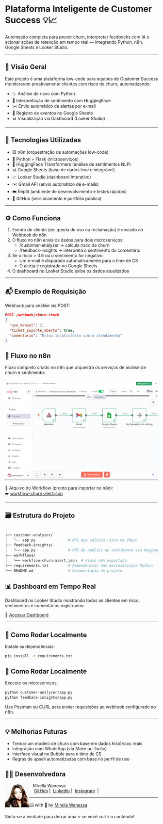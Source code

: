 # Plataforma Inteligente de Customer Success 💡📈

Automação completa para prever churn, interpretar feedbacks com IA e acionar ações de retenção em tempo real — integrando Python, n8n, Google Sheets e Looker Studio.

---

## 🚀 Visão Geral

Este projeto é uma plataforma low-code para equipes de Customer Success monitorarem proativamente clientes com risco de churn, automatizando:

- 📉 Análise de risco com Python
- 💬 Interpretação de sentimento com HuggingFace
- ✉️ Envio automático de alertas por e-mail
- 📄 Registro de eventos no Google Sheets
- 📊 Visualização via Dashboard (Looker Studio)

---

## 🧠 Tecnologias Utilizadas

- 🟨 n8n (orquestração de automações low-code)
- 🐍 Python + Flask (microserviços)
- 🤗 HuggingFace Transformers (análise de sentimentos NLP)
- 📊 Google Sheets (base de dados leve e integrável)
- 📈 Looker Studio (dashboard interativo)
- ✉️ Gmail API (envio automático de e-mails)
- ☁️ Replit (ambiente de desenvolvimento e testes rápidos)
- 🐙 GitHub (versionamento e portfólio público)

---

## ⚙️ Como Funciona

1. Evento de cliente (ex: queda de uso ou reclamação) é enviado ao Webhook do n8n
2. O fluxo no n8n envia os dados para dois microserviços:
   - /customer-analyzer → calcula risco de churn
   - /feedback-insights → interpreta o sentimento do comentário
3. Se o risco > 0.6 ou o sentimento for negativo:
   - Um e-mail é disparado automaticamente para o time de CS
   - O alerta é registrado no Google Sheets
4. O dashboard no Looker Studio exibe os dados atualizados

---

## 📬 Exemplo de Requisição

Webhook para análise via POST:

```json
POST /webhook/churn-check
{
  "uso_mensal": 2,
  "ticket_suporte_aberto": true,
  "comentario": "Estou insatisfeito com o atendimento"
}
```

## 🔁 Fluxo no n8n

Fluxo completo criado no n8n que orquestra os serviços de análise de churn e sentimento:

![Fluxo no n8n](https://github.com/Mirellawanessa/microservi-o-customer-analyzer/blob/main/workflows/Screenshot%202025-05-20%20173822.png)

📄 Arquivo do Workflow (pronto para importar no n8n):  
➡️ [workflow-churn-alert.json](https://github.com/Mirellawanessa/microservi-o-customer-analyzer/blob/main/workflows/workflow-churn-alert.json.json)

---

## 🗃 Estrutura do Projeto

```bash
.
├── customer-analyzer/
│   └── app.py               # API que calcula risco de churn
├── feedback-insights/
│   └── app.py               # API de análise de sentimento via HuggingFace
├── workflows/
│   └── workflow-churn-alert.json  # Fluxo n8n exportado
├── requirements.txt         # Dependências dos microserviços Python
└── README.md                # Documentação do projeto
```

## 📊 Dashboard em Tempo Real

Dashboard no Looker Studio mostrando todos os clientes em risco, sentimentos e comentários registrados:

🔗 [Acessar Dashboard](https://lookerstudio.google.com/reporting/69c595a5-394d-4294-ab5b-e516293f5c7e)

---

## 🧪 Como Rodar Localmente

Instale as dependências:

```bash
pip install -r requirements.txt
```

## 🧪 Como Rodar Localmente

Execute os microserviços:

```bash
python customer-analyzer/app.py
python feedback-insights/app.py
```
Use Postman ou CURL para enviar requisições ao webhook configurado no n8n.

---

## 💡 Melhorias Futuras

- Treinar um modelo de churn com base em dados históricos reais
- Integração com WhatsApp (via Make ou Twilio)
- Interface visual no Bubble para o time de CS
- Regras de upsell automatizadas com base no perfil de uso

## 👩‍💻 Desenvolvedora

<p>
  <img 
    align="left" 
    width="80" 
    src="https://github.com/Mirellawanessa/DIO-Trilha-Java-Basico/blob/main/GitHub/imagens/User.jpeg?raw=true"
  />
  <p>&nbsp;&nbsp;&nbsp;Mirella Wanessa<br>
  &nbsp;&nbsp;&nbsp;
  <a href="https://github.com/Mirellawanessa">GitHub</a>&nbsp;|&nbsp;
  <a href="https://www.linkedin.com/in/mirellawanessa/">LinkedIn</a>&nbsp;|&nbsp;
  <a href="https://www.instagram.com/itsmirella._/">Instagram</a>
  &nbsp;|&nbsp;</p>
</p>

---

⌨️ with 💜 by [Mirella Wanessa](https://github.com/Mirellawanessa)

Sinta-se à vontade para deixar uma ⭐ se você curtir o conteúdo!
